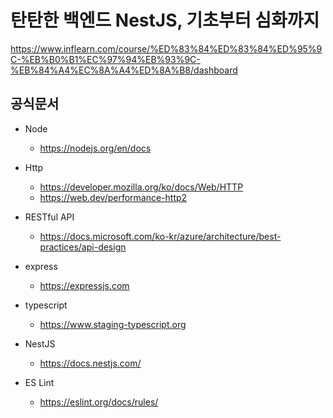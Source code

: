# 탄탄한 백엔드 NestJS, 기초부터 심화까지
https://www.inflearn.com/course/%ED%83%84%ED%83%84%ED%95%9C-%EB%B0%B1%EC%97%94%EB%93%9C-%EB%84%A4%EC%8A%A4%ED%8A%B8/dashboard

## 공식문서
- Node  
  - https://nodejs.org/en/docs
- Http  
  - https://developer.mozilla.org/ko/docs/Web/HTTP
  - https://web.dev/performance-http2
- RESTful API  
  - https://docs.microsoft.com/ko-kr/azure/architecture/best-practices/api-design

- express  
  - https://expressjs.com
- typescript
  - https://www.staging-typescript.org
- NestJS
  - https://docs.nestjs.com/
- ES Lint
  - https://eslint.org/docs/rules/